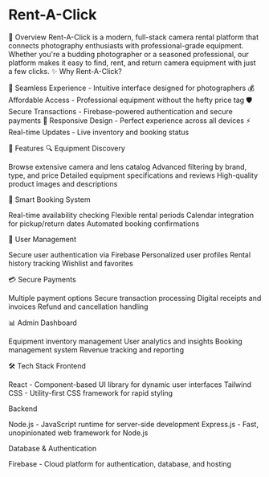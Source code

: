 # Rent-A-Click

🌟 Overview
Rent-A-Click is a modern, full-stack camera rental platform that connects photography enthusiasts with professional-grade equipment. Whether you're a budding photographer or a seasoned professional, our platform makes it easy to find, rent, and return camera equipment with just a few clicks.
✨ Why Rent-A-Click?

🎯 Seamless Experience - Intuitive interface designed for photographers
💰 Affordable Access - Professional equipment without the hefty price tag
🛡️ Secure Transactions - Firebase-powered authentication and secure payments
📱 Responsive Design - Perfect experience across all devices
⚡ Real-time Updates - Live inventory and booking status


🚀 Features
🔍 Equipment Discovery

Browse extensive camera and lens catalog
Advanced filtering by brand, type, and price
Detailed equipment specifications and reviews
High-quality product images and descriptions

📅 Smart Booking System

Real-time availability checking
Flexible rental periods
Calendar integration for pickup/return dates
Automated booking confirmations

👤 User Management

Secure user authentication via Firebase
Personalized user profiles
Rental history tracking
Wishlist and favorites

💳 Secure Payments

Multiple payment options
Secure transaction processing
Digital receipts and invoices
Refund and cancellation handling

📊 Admin Dashboard

Equipment inventory management
User analytics and insights
Booking management system
Revenue tracking and reporting


🛠️ Tech Stack
Frontend

React - Component-based UI library for dynamic user interfaces
Tailwind CSS - Utility-first CSS framework for rapid styling

Backend

Node.js - JavaScript runtime for server-side development
Express.js - Fast, unopinionated web framework for Node.js

Database & Authentication

Firebase - Cloud platform for authentication, database, and hosting
